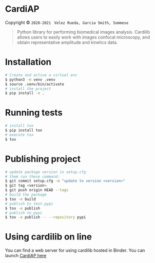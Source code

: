 CardiAP
=======

Copyright © `2020-2021 ` `Velez Rueda, Garcia Smith, Sommese`

> Python library for performing biomedical images analysis. Cardilib allows users to easily work with images confocal microscopy, and obtain representative amplitude and kinetics data.


# Installation

```bash
# Create and active a virtual env
$ python3 -m venv .venv
$ source .venv/bin/activate
# install the project
$ pip install -e .
```

# Running tests

```bash
# install tox
$ pip install tox
# execute tox
$ tox
```


# Publishing project

```bash
# update package version in setup.cfg
# them run these command:
$ git commit setup.cfg -m "update to version <version>"
$ git tag <version>
$ git push origin HEAD --tags
# build the package
$ tox -e build
# publish to test.pypi
$ tox -e publish 
# publish to pypi
$ tox -e publish -- --repository pypi
```


# Using cardilib on line

You can find a web server for using cardilib hosted in Binder. You can launch [CardiAP here](http://cardiap.herokuapp.com/)